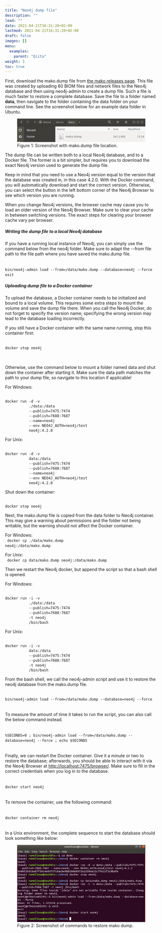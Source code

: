 ```yaml
---
title: "Neo4j dump file"
description: ""
lead: ""
date: 2021-04-21T16:31:20+02:00
lastmod: 2021-04-21T16:31:20+02:00
draft: false
images: []
menu: 
  examples:
    parent: "Qiita"
weight: 3
toc: true
---
```


First, download the mako.dump file from <a href="https://github.com/ramellose/mako/releases">the mako releases page</a>. This file was created by uploading 60 BIOM files and network files to the Neo4j database and then using neo4j-admin to create a dump file. Such a file is much faster to restore a complete database. Save the file to a folder named <b>data</b>, then navigate to the folder containing the data folder on your command line. See the screenshot below for an example data folder in Ubuntu. 

<figure>
  <img src="/images/filepath.PNG" alt="Screenshot with mako.dump file location." width="600"> 
  <figcaption>Figure 1: Screenshot with mako.dump file location.</figcaption>
</figure>


The dump file can be written both to a local Neo4j database, and to a Docker file. The former is a bit simpler, but requires you to download the exact Neo4j version used to generate the dump file. 


Keep in mind that you need to use a Neo4j version equal to the version that the database was created in, in this case 4.2.0. With the Docker command, you will automatically download and start the correct version. Otherwise, you can select the button in the left bottom corner of the Neo4j Browser to see which version you are running. 

When you change Neo4j versions, the browser cache may cause you to load an older version of the Neo4j Browser. Make sure to clear your cache in between switching versions. The exact steps for clearing your browser cache vary per browser. 

<h5>Writing the dump file to a local Neo4j database</h5>
If you have a running local instance of Neo4j, you can simply use the command below from the neo4j folder. Make sure to adapt the --from file path to the file path where you have saved the mako.dump file.
<br><br>
<code>
bin/neo4j-admin load --from=/data/mako.dump --database=neo4j --force
exit 
</code>

<h5>Uploading dump file to a Docker container</h5>
To upload the database, a Docker container needs to be initialized and bound to a local volume. This requires some extra steps to mount the volume and save the dump file there. 
 When you call the Neo4j Docker, do not forget to specify the version name; specifying the wrong version may lead to the database loading incorrectly. 

If you still have a Docker container with the same name running, stop this container first:

<code>
docker stop neo4j
</code>
<br><br>

Otherwise, use the command below to mount a folder named data and shut down the container after starting it. Make sure the data path matches the path to your dump file, so navigate to this location if applicable!

For Windows:<br>
<pre><code>
docker run -d -v 
           ./data:/data 
           --publish=7475:7474 
           --publish=7688:7687 
           --name=neo4j 
           --env NEO4J_AUTH=neo4j/test 
           neo4j:4.2.0
</code></pre>

For Unix:<br>
<pre><code>
docker run -d -v 
           data:/data 
           --publish=7475:7474 
           --publish=7688:7687 
           --name=neo4j 
           --env NEO4J_AUTH=neo4j/test 
           neo4j:4.2.0
</code></pre>

Shut down the container:
<pre><code>
docker stop neo4j
</code></pre>

Next, the mako.dump file is copied from the data folder to Neo4j container. This may give a warning about permissions and the folder not being writable, but the warning should not affect the Docker container. 

For Windows:<br>
<code>
docker cp ./data/mako.dump neo4j:/data/mako.dump
</code>

For Unix:<br>
<code>
docker cp data/mako.dump neo4j:/data/mako.dump
</code>

Then we restart the Neo4j docker, but append the script so that a bash shell is opened. 

For Windows:
<pre><code>
docker run -i -v 
           ./data:/data 
           --publish=7475:7474 
           --publish=7688:7687
           -t neo4j 
           /bin/bash
</code></pre>

For Unix:
<pre><code>
docker run -i -v 
           data:/data 
           --publish=7475:7474 
           --publish=7688:7687 
           -t neo4j 
           /bin/bash
</code></pre>

From the bash shell, we call the neo4j-admin script and use it to restore the neo4j database from the mako.dump file. 

<code>
bin/neo4j-admin load --from=/data/mako.dump --database=neo4j --force
</code>
<br><br>
To measure the amount of time it takes to run the script, you can also call the below command instead. <br><br>
<code>
%SECONDS=0 ; bin/neo4j-admin load --from=/data/mako.dump --database=neo4j --force ; echo $SECONDS
</code>
<br><br>
Finally, we can restart the Docker container. Give it a minute or two to restore the database; afterwards, you should be able to interact with it via the Neo4j Browser at <a href="http://localhost:7475/browser/">http://localhost:7475/browser/</a>. Make sure to fill in the correct credentials when you log in to the database. 
<br><br>
<code>
docker start neo4j
</code>
<br><br>
To remove the container, use the following command:
<br><br>
<code>
docker container rm neo4j
</code>
<br><br>
In a Unix environment, the complete sequence to start the database should look something like below:

<figure>
  <img src="/images/commands_ubuntu.PNG" alt="Screenshot of commands to restore mako dump." width="600"> 
  <figcaption>Figure 2: Screenshot of commands to restore mako dump.</figcaption>
</figure>
